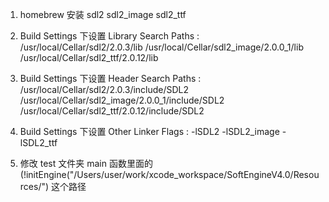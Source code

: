 1. homebrew 安装 sdl2 sdl2_image sdl2_ttf
2. Build Settings 下设置 Library Search Paths :
   /usr/local/Cellar/sdl2/2.0.3/lib
   /usr/local/Cellar/sdl2_image/2.0.0_1/lib
   /usr/local/Cellar/sdl2_ttf/2.0.12/lib
3. Build Settings 下设置 Header Search Paths :
   /usr/local/Cellar/sdl2/2.0.3/include/SDL2
   /usr/local/Cellar/sdl2_image/2.0.0_1/include/SDL2
   /usr/local/Cellar/sdl2_ttf/2.0.12/include/SDL2

4. Build Settings 下设置  Other Linker Flags :
   -lSDL2
   -lSDL2_image
   -lSDL2_ttf

5. 修改 test 文件夹 main 函数里面的 
     (!initEngine("/Users/user/work/xcode_workspace/SoftEngineV4.0/Resources/")
   这个路径